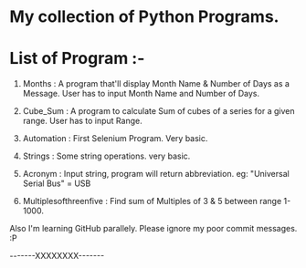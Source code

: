 # My collection of Python Programs.
# List of Program :-

1. Months : A program that'll display Month Name & Number of Days as a Message. User has to input Month Name
	    and Number of Days.

2. Cube_Sum : A program to calculate Sum of cubes of a series for a given range. User has to input Range.

3. Automation : First Selenium Program. Very basic.

4. Strings : Some string operations. very basic.

5. Acronym : Input string, program will return abbreviation. eg: "Universal Serial Bus" = USB

6. Multiplesofthreenfive : Find sum of Multiples of 3 & 5 between range 1-1000.


Also I'm learning GitHub parallely. Please ignore my poor commit messages. :P

-------XXXXXXXX-------
